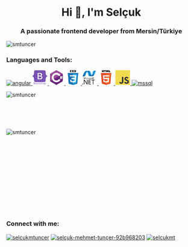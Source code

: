 

<h1 align="center">Hi 👋, I'm Selçuk</h1>
<h3 align="center">A passionate frontend developer from Mersin/Türkiye</h3>

<p align="left"> <img src="https://komarev.com/ghpvc/?username=smtuncer&label=Profile%20views&color=0e75b6&style=flat" alt="smtuncer" /> </p>

</p style="background-color:white;">

<h3 align="left">Languages and Tools:</h3>
<p align="left"> <a href="https://angular.io" target="_blank" rel="noreferrer"> <img src="https://angular.io/assets/images/logos/angular/angular.svg" alt="angular" width="40" height="40"/> </a> <a href="https://getbootstrap.com" target="_blank" rel="noreferrer"> <img src="https://raw.githubusercontent.com/devicons/devicon/master/icons/bootstrap/bootstrap-plain-wordmark.svg" alt="bootstrap" width="40" height="40"/> </a> <a href="https://www.w3schools.com/cs/" target="_blank" rel="noreferrer"> <img src="https://raw.githubusercontent.com/devicons/devicon/master/icons/csharp/csharp-original.svg" alt="csharp" width="40" height="40"/> </a> <a href="https://www.w3schools.com/css/" target="_blank" rel="noreferrer"> <img src="https://raw.githubusercontent.com/devicons/devicon/master/icons/css3/css3-original-wordmark.svg" alt="css3" width="40" height="40"/> </a> <a href="https://dotnet.microsoft.com/" target="_blank" rel="noreferrer"> <img src="https://raw.githubusercontent.com/devicons/devicon/master/icons/dot-net/dot-net-original-wordmark.svg" alt="dotnet" width="40" height="40"/> </a> <a href="https://www.w3.org/html/" target="_blank" rel="noreferrer"> <img src="https://raw.githubusercontent.com/devicons/devicon/master/icons/html5/html5-original-wordmark.svg" alt="html5" width="40" height="40"/> </a> <a href="https://developer.mozilla.org/en-US/docs/Web/JavaScript" target="_blank" rel="noreferrer"> <img src="https://raw.githubusercontent.com/devicons/devicon/master/icons/javascript/javascript-original.svg" alt="javascript" width="40" height="40"/> </a> <a href="https://www.microsoft.com/en-us/sql-server" target="_blank" rel="noreferrer"> <img src="https://www.svgrepo.com/show/303229/microsoft-sql-server-logo.svg" alt="mssql" width="40" height="40"/> </a> </p>

<p><img align="left" src="https://github-readme-stats.vercel.app/api/top-langs?username=smtuncer&show_icons=true&locale=en&layout=compact" alt="smtuncer" /></p>
<br><br><br><br><br>
<p>&nbsp;<img align="left" src="https://github-readme-stats.vercel.app/api?username=smtuncer&show_icons=true&locale=en" alt="smtuncer" /></p>
<br><br><br><br><br><br><br><br><br><br><br>
<h3 align="left">Connect with me:</h3>
<p align="left">
<a href="https://twitter.com/selcukmtuncer" target="blank"><img align="center" src="https://raw.githubusercontent.com/rahuldkjain/github-profile-readme-generator/master/src/images/icons/Social/twitter.svg" alt="selcukmtuncer" height="30" width="40" /></a>
<a href="https://linkedin.com/in/selçuk-mehmet-tunçer-92b968203" target="blank"><img align="center" src="https://raw.githubusercontent.com/rahuldkjain/github-profile-readme-generator/master/src/images/icons/Social/linked-in-alt.svg" alt="selçuk-mehmet-tunçer-92b968203" height="30" width="40" /></a>
<a href="https://instagram.com/selcukmt" target="blank"><img align="center" src="https://raw.githubusercontent.com/rahuldkjain/github-profile-readme-generator/master/src/images/icons/Social/instagram.svg" alt="selcukmt" height="30" width="40" /></a>

